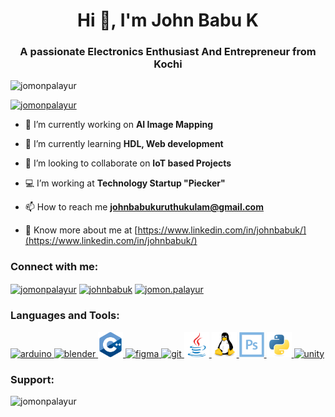 <h1 align="center">Hi 👋, I'm John Babu K</h1>
<h3 align="center">A passionate Electronics Enthusiast And Entrepreneur from Kochi</h3>

<p align="left"> <img src="https://komarev.com/ghpvc/?username=jomonpalayur&label=Profile%20views&color=0e75b6&style=flat" alt="jomonpalayur" /> </p>

<p align="left"> <a href="https://twitter.com/jomonpalayur" target="blank"><img src="https://img.shields.io/twitter/follow/jomonpalayur?logo=twitter&style=for-the-badge" alt="jomonpalayur" /></a> </p>

- 🔭 I’m currently working on **AI Image Mapping**

- 🌱 I’m currently learning **HDL, Web development**

- 🤝 I’m looking to collaborate on **IoT based Projects**

- 💻 I’m working at **Technology Startup "Piecker"**

- 📫 How to reach me **johnbabukuruthukulam@gmail.com**

- 📄 Know more about me at [https://www.linkedin.com/in/johnbabuk/](https://www.linkedin.com/in/johnbabuk/)

<h3 align="left">Connect with me:</h3>
<p align="left">
<a href="https://twitter.com/jomonpalayur" target="blank"><img align="center" src="https://raw.githubusercontent.com/rahuldkjain/github-profile-readme-generator/master/src/images/icons/Social/twitter.svg" alt="jomonpalayur" height="30" width="40" /></a>
<a href="https://linkedin.com/in/johnbabuk" target="blank"><img align="center" src="https://raw.githubusercontent.com/rahuldkjain/github-profile-readme-generator/master/src/images/icons/Social/linked-in-alt.svg" alt="johnbabuk" height="30" width="40" /></a>
<a href="https://instagram.com/jomon.palayur" target="blank"><img align="center" src="https://raw.githubusercontent.com/rahuldkjain/github-profile-readme-generator/master/src/images/icons/Social/instagram.svg" alt="jomon.palayur" height="30" width="40" /></a>
</p>

<h3 align="left">Languages and Tools:</h3>
<p align="left"> <a href="https://www.arduino.cc/" target="_blank" rel="noreferrer"> <img src="https://cdn.worldvectorlogo.com/logos/arduino-1.svg" alt="arduino" width="40" height="40"/> </a> <a href="https://www.blender.org/" target="_blank" rel="noreferrer"> <img src="https://download.blender.org/branding/community/blender_community_badge_white.svg" alt="blender" width="40" height="40"/> </a> <a href="https://www.w3schools.com/cpp/" target="_blank" rel="noreferrer"> <img src="https://raw.githubusercontent.com/devicons/devicon/master/icons/cplusplus/cplusplus-original.svg" alt="cplusplus" width="40" height="40"/> </a> <a href="https://www.figma.com/" target="_blank" rel="noreferrer"> <img src="https://www.vectorlogo.zone/logos/figma/figma-icon.svg" alt="figma" width="40" height="40"/> </a> <a href="https://git-scm.com/" target="_blank" rel="noreferrer"> <img src="https://www.vectorlogo.zone/logos/git-scm/git-scm-icon.svg" alt="git" width="40" height="40"/> </a> <a href="https://www.java.com" target="_blank" rel="noreferrer"> <img src="https://raw.githubusercontent.com/devicons/devicon/master/icons/java/java-original.svg" alt="java" width="40" height="40"/> </a> <a href="https://www.linux.org/" target="_blank" rel="noreferrer"> <img src="https://raw.githubusercontent.com/devicons/devicon/master/icons/linux/linux-original.svg" alt="linux" width="40" height="40"/> </a> <a href="https://www.photoshop.com/en" target="_blank" rel="noreferrer"> <img src="https://raw.githubusercontent.com/devicons/devicon/master/icons/photoshop/photoshop-line.svg" alt="photoshop" width="40" height="40"/> </a> <a href="https://www.python.org" target="_blank" rel="noreferrer"> <img src="https://raw.githubusercontent.com/devicons/devicon/master/icons/python/python-original.svg" alt="python" width="40" height="40"/> </a> <a href="https://unity.com/" target="_blank" rel="noreferrer"> <img src="https://www.vectorlogo.zone/logos/unity3d/unity3d-icon.svg" alt="unity" width="40" height="40"/> </a> </p>

<h3 align="left">Support:</h3>
<p><a href="https://www.buymeacoffee.com/jomonpalayur"> <img align="left" src="https://cdn.buymeacoffee.com/buttons/v2/default-yellow.png" height="50" width="210" alt="jomonpalayur" /></a></p><br><br>
